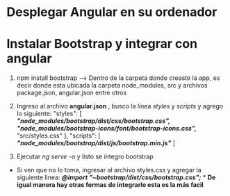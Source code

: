 # Desplegar Angular en su ordenador

# Instalar Bootstrap y integrar con angular
1. npm install bootstrap --> Dentro de la carpeta donde creaste la app, es decir donde esta ubicada la carpeta node_modules, src y archivos package.json, angular.json entre otros

2. Ingreso al archivo **angular.json** , busco la linea *styles* y *scripts* y agrego lo siguiente:
            "styles": [
              ***"node_modules/bootstrap/dist/css/bootstrap.css",***
              ***"node_modules/bootstrap-icons/font/bootstrap-icons.css",***
              "src/styles.css"
            ],
            "scripts": [
              ***"node_modules/bootstrap/dist/js/bootstrap.min.js"***
            ]
3. Ejecutar *ng serve -o* y listo se integro bootstrap

* Si ven que no lo toma, ingresar al archivo styles.css y agregar la siguiente linea: ***@import "~bootstrap/dist/css/bootstrap.css";*** *
**De igual manera hay otras formas de integrarlo esta es la más facil**